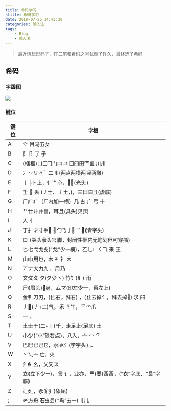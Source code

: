 ```yaml
---
title: 希码学习
stitle: 希码学习
date: 2018-07-25 14:41:39
categories: 输入法
tags:
    - Blog
    - 输入法
---
```

> 最近想玩形码了，在二笔和希码之间犹豫了许久，最终选了希码
## 希码

### 字跟图
![](https://ws1.sinaimg.cn/large/006iOFs0gy1fvkzd57u5tj30tr0c6tbd.jpg)

<!-- more -->

### 键位

| 键位 | 字根                                                        |
| ----- | -----------------------------------------------------------|
| A     | 亽   目马五女                                               |
| B     | 阝卩  了 子                                                 |
| C     | (框框)凵匚冂门コユ       囗四田罒皿     川卅                |
| D     | 冫丷リ〃゛二〢(两点两横两竖两撇)                            |
| E     | 丨├卜上，忄⺌心，(光头)                                |
| F     | 壬  丢 (丿士、丿土，)，三日曰彐(虐底)                     |
| G     | 厂广疒（厂内加一横）几  古  广 弓  十                       |
| H     | 艹廿廾井卌，耳且(具头)贝页                                  |
| I     | 人   亻                                                   |
| J     | 丁扌才寸手 ，勹ㄋ亅乛     (青字头)                    |
| K     | 口 (哭头彖头官脚，封闭性框内无笔划但可穿插)                 |
| L     | 匕七弋戈戋(“戈”少一横)，乙乚∟ㄑ⺄  来 王                    |
| M     | 山巾用也，木 礻衤 木                                        |
| N     | 丆ナ大力九 ，月乃                                           |
| O     | 文攵夂 夕(夕少丶) 竹饣(飠)   雨                             |
| P     | 尸(眉头)身，厶マ(印左少一，留左上)                         |
| Q     | 金钅刀刃，(隹右，拜右) ，(隹去掉亻，拜去掉)   求 臼        |
| R     | 丿(丿+二)气，禾 牜牛，乊爫爪                              |
| S     | —  、                                                     |
| T     | 土士干(二+丨)千，走足止(足底)  土                           |
| U     | 小少(“小”缺右点)，八入，宀 冖 ⺈                            |
| V     | 巴巳已己⺋，水氺氵(学字头)灬                                |
| W     | 丶乀亠 亡，火                                              |
| X     | 纟糹幺，乂又ス                                             |
| Y     | 立(立下少一)，言 讠，业亦，覀(要)西酉，(“衣”字底、“艮”字底) |
| Z     | 辶廴，豕豸犭(象尾)                                         |
| ;     | 耂方舟 **石**虫镸(“鸟”去一)刂儿                             |

